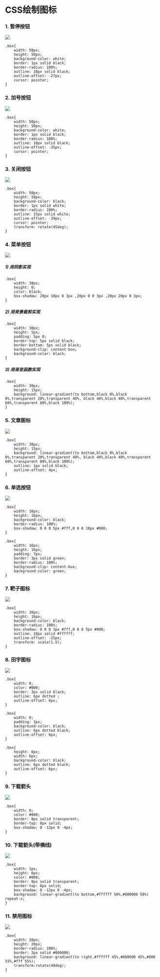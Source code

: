 # CSS绘制图标
### 1. 暂停按钮
![](20181203/暂停.png)

```
.box{
    width: 50px;
    height: 50px;
    background-color: white;
    border: 1px solid black;
    border-radius: 100%;
    outline: 10px solid black;
    outline-offset: -27px;
    cursor: pointer;
}
```
### 2. 加号按钮 
![](20181203/加号.png)

```
.box{
    width: 50px;
    height: 50px;
    background-color: white;
    border: 1px solid black;
    border-radius: 100%;
    outline: 10px solid black;
    outline-offset: -35px;
    cursor: pointer;
}
```
### 3. 关闭按钮 
![](20181203/关闭.png)

```
.box{
    width: 50px;
    height: 50px;
    background-color: black;
    border: 1px solid white;
    border-radius: 100%;
    outline: 15px solid white;
    outline-offset: -39px;
    cursor: pointer;
    transform: rotate(45deg);
}
```
### 4. 菜单按钮
![](20181203/菜单.png)

##### 1) 用阴影实现
```
.box{
    width: 30px;
    height: 0;
    color: black;
    box-shadow: 20px 10px 0 3px ,20px 0 0 3px ,20px 20px 0 3px;
}
```
##### 2) 用背景裁剪实现
```
.box{
    width: 30px;
    height: 5px;
    padding: 5px 0;
    border-top: 5px solid black;
    border-bottom: 5px solid black;
    background-clip: content-box;
    background-color: black;
}
```
##### 3) 用渐变函数实现
```
.box{
    width: 30px;
	height: 15px;
	background: linear-gradient(to bottom,black 0%,black 0%,transparent 20%,transparent 40%, black 40%,black 40%,transparent 60%,transparent 80%,black 100%);
}
```
### 5. 文章图标
![](20181203/文章.png)

```
.box{
    width: 30px;
    height: 15px;
    background: linear-gradient(to bottom,black 0%,black 0%,transparent 20%,transparent 40%, black 40%,black 40%,transparent 60%,transparent 80%,black 100%);
    outline: 1px solid black;
    outline-offset: 4px;
}
```
### 6. 单选按钮
![](20181203/单选.png)

```
.box{
    width: 16px;
    height: 16px;
    background-color: black;
    border-radius: 100%;
    box-shadow: 0 0 0 5px #fff,0 0 0 10px #000;
}
```
```
.box{
    width: 16px;
    height: 16px;
    padding: 7px;
    border: 3px solid green;
    border-radius: 100%;
    background-clip: content-box;
    background-color: green;
}
```
### 7. 靶子图标
![](20181203/靶子.png)

```
.box{
    width: 16px;
    height: 16px;
    background-color: black;
    border-radius: 100%;
    box-shadow: 0 0 0 3px #fff,0 0 0 5px #000;
    outline: 18px solid #ffffff;
    outline-offset: -25px;
    transform: scale(1.5);
}
```
### 8. 田字图标
![](20181203/田字.png)

```
.box{
    width: 0;
    color: #000;
    border: 3px solid black;
    outline: 6px dotted ;
    outline-offset: 6px;
}
```
```
.box{
    width: 0;
    padding: 3px;
    background-color: black;
    outline: 6px dotted black;
    outline-offset: 6px;
}
```
```
.box{
    height: 6px;
    width: 6px;
    background-color: black;
    outline: 6px dotted black;
    outline-offset: 6px;
}
```
### 9. 下载箭头
![](20181203/下载箭头.png)

```
.box{
    width: 0;
    color: #000;
    border: 8px solid transparent;
    border-top: 8px solid;
    box-shadow: 0 -12px 0 -4px;
}
```
### 10. 下载箭头(带横线)
![](20181203/下载箭头(带横线).png)

```
.box{
    width: 1px;
    height: 6px;
    color: #000;
    border: 8px solid transparent;
    border-top: 8px solid;
    box-shadow: 0 -12px 0 -4px;
    background: linear-gradient(to bottom,#ffffff 50%,#000000 50%) repeat-x;
}
```
### 11. 禁用图标
![](20181203/禁用.png)

```
.box{
    width: 20px;
    height: 20px;
    border-radius: 100%;
    border: 2px solid #000000;
    background: linear-gradient(to right,#ffffff 45%,#000000 45%,#000 55%,#fff 55%);
    transform:rotate(40deg);
}
```
